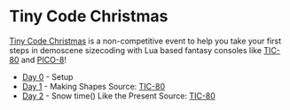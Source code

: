 # Tiny Code Christmas

[Tiny Code Christmas](https://tcc.lovebyte.party/) is a non-competitive event to help you take your first steps in demoscene sizecoding with Lua based fantasy consoles like [TIC-80](https://tic80.com/) and [PICO-8](https://www.lexaloffle.com/pico-8.php)! 

- [Day 0](https://tcc.lovebyte.party/day0/) - Setup
- [Day 1](https://tcc.lovebyte.party/day1/) - Making Shapes
    Source: [TIC-80](./day01/tic-80.md)
- [Day 2](https://tcc.lovebyte.party/day2/) - Snow time() Like the Present
    Source: [TIC-80](./day02/tic-80.md)